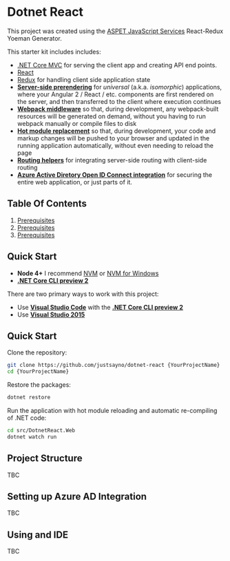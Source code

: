 # Dotnet React

This project was created using the [ASPET JavaScript Services](https://github.com/aspnet/JavaScriptServices) React-Redux Yoeman Generator.

This starter kit includes includes:

 * [.NET Core MVC]() for serving the client app and creating API end points.
 * [React](https://facebook.github.io/react/)
 * [Redux](http://redux.js.org/) for handling client side application state
 * [**Server-side prerendering**](#server-side-prerendering) for *universal* (a.k.a. *isomorphic*) applications, where your Angular 2 / React / etc. components are first rendered on the server, and then transferred to the client where execution continues
 * [**Webpack middleware**](#webpack-dev-middleware) so that, during development, any webpack-built resources will be generated on demand, without you having to run webpack manually or compile files to disk
 * [**Hot module replacement**](#webpack-hot-module-replacement) so that, during development, your code and markup changes will be pushed to your browser and updated in the running application automatically, without even needing to reload the page
 * [**Routing helpers**](#routing-helper-mapspafallbackroute) for integrating server-side routing with client-side routing
 * [**Azure Active Diretory Open ID Connect integration**](https://azure.microsoft.com/en-us/resources/samples/active-directory-dotnet-webapp-openidconnect-aspnetcore/) for securing the entire web application, or just parts of it. 

 
## Table Of Contents
1. [Prerequisites](#Prerequisites)
1. [Prerequisites](#Quick-Start)
1. [Prerequisites](#Quick-Start)

## Quick Start

* **Node 4+** I recommend [NVM](https://github.com/creationix/nvm) or [NVM for Windows]()
* [**.NET Core CLI preview 2**](https://docs.microsoft.com/en-us/dotnet/articles/core/tools/)

There are two primary ways to work with this project:

 * Use [**Visual Studio Code**](https://code.visualstudio.com) with the [**.NET Core CLI preview 2**](https://docs.microsoft.com/en-us/dotnet/articles/core/tools/)
 * Use [**Visual Studio 2015**](https://www.visualstudio.com/vs)

## Quick Start

Clone the repository:

```bash
git clone https://github.com/justsayno/dotnet-react {YourProjectName}
cd {YourProjectName}
```

Restore the packages:

```bash
dotnet restore
```

Run the application with hot module reloading and automatic re-compiling of .NET code:

```bash
cd src/DotnetReact.Web
dotnet watch run
```

## Project Structure

TBC

## Setting up Azure AD Integration

TBC

## Using and IDE

TBC